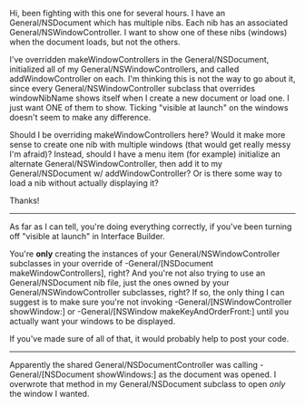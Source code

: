Hi, been fighting with this one for several hours.  I have an General/NSDocument which has multiple nibs.  Each nib has an associated General/NSWindowController. I want to show one of these nibs (windows) when the document loads, but not the others.

I've overridden     makeWindowControllers in the General/NSDocument, initialized all of my General/NSWindowControllers, and called     addWindowController on each.  I'm thinking this is not the way to go about it, since every General/NSWindowController subclass that overrides     windowNibName shows itself when I create a new document or load one.  I just want ONE of them to show.  Ticking "visible at launch" on the windows doesn't seem to make any difference.

Should I be overriding     makeWindowControllers here?  Would it make more sense to create one nib with multiple windows (that would get really messy I'm afraid)?  Instead, should I have a menu item (for example) initialize an alternate General/NSWindowController, then add it to my General/NSDocument w/     addWindowController?  Or is there some way to load a nib without actually displaying it?

Thanks!

----

As far as I can tell, you're doing everything correctly, if you've been turning off "visible at launch" in Interface Builder.

You're **only** creating the instances of your General/NSWindowController subclasses in your override of     -General/[NSDocument makeWindowControllers], right?  And you're not also trying to use an General/NSDocument nib file, just the ones owned by your General/NSWindowController subclasses, right?  If so, the only thing I can suggest is to make sure you're not invoking     -General/[NSWindowController showWindow:] or     -General/[NSWindow makeKeyAndOrderFront:] until you actually want your windows to be displayed.

If you've made sure of all of that, it would probably help to post your code.

----

Apparently the shared General/NSDocumentController was calling     -General/[NSDocument showWindows:] as the document was opened.  I overwrote that method in my General/NSDocument subclass to open *only* the window I wanted.